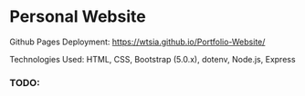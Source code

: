 # Personal Website
Github Pages Deployment: https://wtsia.github.io/Portfolio-Website/

Technologies Used: HTML, CSS, Bootstrap (5.0.x), dotenv, Node.js, Express

### TODO:

